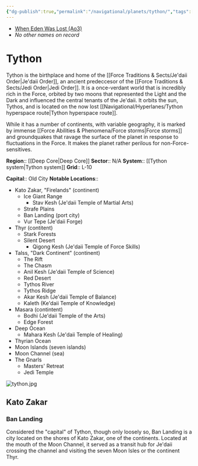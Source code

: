 ```yaml
---
{"dg-publish":true,"permalink":"/navigational/planets/tython/","tags":["map","planet","tythons","tython"]}
---
```


- [When Eden Was Lost (Ao3)](https://archiveofourown.org/works/19334440/chapters/45992584)
- *No other names on record*
# Tython

Tython is the birthplace and home of the [[Force Traditions & Sects/Je'daii Order\|Je'daii Order]], an ancient predeccesor of the [[Force Traditions & Sects/Jedi Order\|Jedi Order]]. It is a once-verdant world that is incredibly rich in the Force, orbited by two moons that represented the Light and the Dark and influenced the central tenants of the Je'daii. It orbits the sun, Tythos, and is located on the now lost [[Navigational/Hyperlanes/Tython hyperspace route\|Tython hyperspace route]].

While it has a number of continents, with variable geography, it is marked by immense [[Force Abilities & Phenomena/Force storms\|Force storms]] and groundquakes that ravage the surface of the planet in response to fluctuations in the Force. It makes the planet rather perilous for non-Force-sensitives. 

**Region**::  [[Deep Core\|Deep Core]]
**Sector**::  N/A
**System**::  [[Tython system\|Tython system]]
**Grid**::  L-10

**Capital**::  Old City
**Notable Locations**::
- Kato Zakar, "Firelands" (continent)
	- Ice Giant Range
		- Stav Kesh (Je'daii Temple of Martial Arts)
	- Strafe Plains
	- Ban Landing (port city)
	- Vur Tepe (Je'daii Forge)
- Thyr (contitent)
	- Stark Forests
	- Silent Desert
		- Qigong Kesh (Je'daii Temple of Force Skills)
- Talss, "Dark Continent" (continent)
	- The Rift
	- The Chasm
	- Anil Kesh (Je'daii Temple of Science)
	- Red Desert
	- Tythos River
	- Tythos Ridge
	- Akar Kesh (Je'daii Temple of Balance)
	- Kaleth (Ke'daii Temple of Knowledge)
- Masara (contintent)
	- Bodhi (Je'daii Temple of the Arts)
	- Edge Forest
- Deep Ocean
	- Mahara Kesh (Je'daii Temple of Healing)
- Thyrian Ocean
- Moon Islands (seven islands)
- Moon Channel (sea)
- The Gnarls
	- Masters' Retreat
	- Jedi Temple

![tython.jpg](/img/user/Photos/tython.jpg)

## Kato Zakar

### Ban Landing

Considered the "capital" of Tython, though only loosely so, Ban Landing is a city located on the shores of Kato Zakar, one of the continents. Located at the mouth of the Moon Channel, it served as a transit hub for Je'daii crossing the channel and visiting the seven Moon Isles or the continent Thyr. 